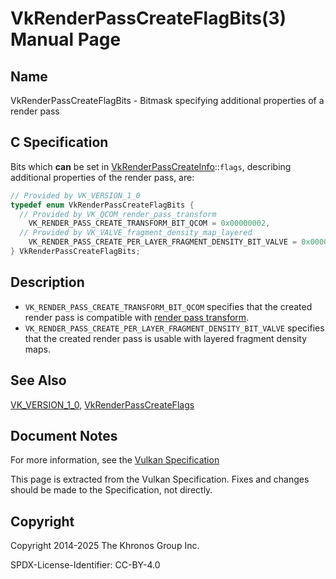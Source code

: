 # VkRenderPassCreateFlagBits(3) Manual Page

## Name

VkRenderPassCreateFlagBits - Bitmask specifying additional properties of a render pass



## [](#_c_specification)C Specification

Bits which **can** be set in [VkRenderPassCreateInfo](https://registry.khronos.org/vulkan/specs/latest/man/html/VkRenderPassCreateInfo.html)::`flags`, describing additional properties of the render pass, are:

```c++
// Provided by VK_VERSION_1_0
typedef enum VkRenderPassCreateFlagBits {
  // Provided by VK_QCOM_render_pass_transform
    VK_RENDER_PASS_CREATE_TRANSFORM_BIT_QCOM = 0x00000002,
  // Provided by VK_VALVE_fragment_density_map_layered
    VK_RENDER_PASS_CREATE_PER_LAYER_FRAGMENT_DENSITY_BIT_VALVE = 0x00000004,
} VkRenderPassCreateFlagBits;
```

## [](#_description)Description

- `VK_RENDER_PASS_CREATE_TRANSFORM_BIT_QCOM` specifies that the created render pass is compatible with [render pass transform](https://registry.khronos.org/vulkan/specs/latest/html/vkspec.html#vertexpostproc-renderpass-transform).
- `VK_RENDER_PASS_CREATE_PER_LAYER_FRAGMENT_DENSITY_BIT_VALVE` specifies that the created render pass is usable with layered fragment density maps.

## [](#_see_also)See Also

[VK\_VERSION\_1\_0](https://registry.khronos.org/vulkan/specs/latest/man/html/VK_VERSION_1_0.html), [VkRenderPassCreateFlags](https://registry.khronos.org/vulkan/specs/latest/man/html/VkRenderPassCreateFlags.html)

## [](#_document_notes)Document Notes

For more information, see the [Vulkan Specification](https://registry.khronos.org/vulkan/specs/latest/html/vkspec.html#VkRenderPassCreateFlagBits)

This page is extracted from the Vulkan Specification. Fixes and changes should be made to the Specification, not directly.

## [](#_copyright)Copyright

Copyright 2014-2025 The Khronos Group Inc.

SPDX-License-Identifier: CC-BY-4.0